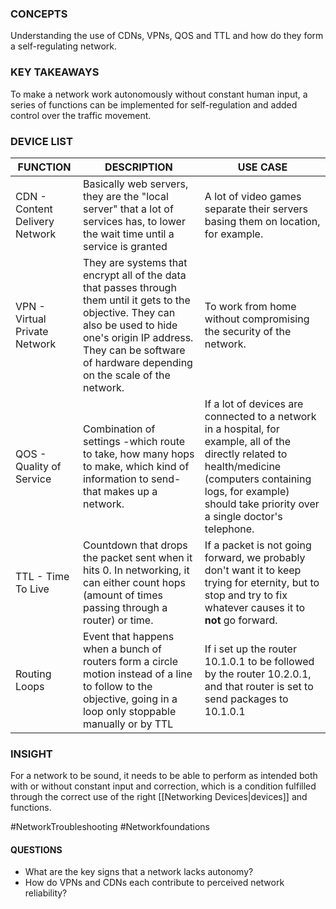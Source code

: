 ### CONCEPTS
Understanding the use of CDNs, VPNs, QOS and TTL and how do they form a self-regulating network.

### KEY TAKEAWAYS
To make a network work autonomously without constant human input, a series of functions can be implemented for self-regulation and added control over the traffic movement.

### DEVICE LIST

| FUNCTION                       | DESCRIPTION                                                                                                                                                                                                                           | USE CASE                                                                                                                                                                                                                  |
| ------------------------------ | ------------------------------------------------------------------------------------------------------------------------------------------------------------------------------------------------------------------------------------- | ------------------------------------------------------------------------------------------------------------------------------------------------------------------------------------------------------------------------- |
| CDN - Content Delivery Network | Basically web servers, they are the "local server" that a lot of services has, to lower the wait time until a service is granted                                                                                                      | A lot of video games separate their servers basing them on location, for example.                                                                                                                                         |
| VPN - Virtual Private Network  | They are systems that encrypt all of the data that passes through them until it gets to the objective. They can also be used to hide one's origin IP address. They can be software of hardware depending on the scale of the network. | To work from home without compromising the security of the network.                                                                                                                                                       |
| QOS - Quality of Service       | Combination of settings -which route to take, how many hops to make,  which kind of information to send-   that makes up a network.                                                                                                   | If a lot of devices are connected to a network in a hospital, for example, all of the directly related to health/medicine (computers containing logs, for example) should take priority over a single doctor's telephone. |
| TTL - Time To Live             | Countdown that drops the packet sent when it hits 0. In networking, it can either count hops (amount of times passing through a router) or time.                                                                                      | If a packet is not going forward, we probably don't want it to keep trying for eternity, but to stop and try to fix whatever causes it to **not** go forward.                                                             |
| Routing Loops                  | Event that happens when a bunch of routers form a circle motion instead of a line to follow to the objective, going in a loop only stoppable manually or by TTL                                                                       | If i set up the router 10.1.0.1 to be followed by the router 10.2.0.1, and that router is set to send packages to 10.1.0.1                                                                                                |

### INSIGHT
For a network to be sound, it needs to be able to perform as intended both with or without constant input and correction, which is a condition fulfilled through the correct use of the right [[Networking Devices|devices]] and functions.

#NetworkTroubleshooting #Networkfoundations


#### QUESTIONS
- What are the key signs that a network lacks autonomy?
- How do VPNs and CDNs each contribute to perceived network reliability?